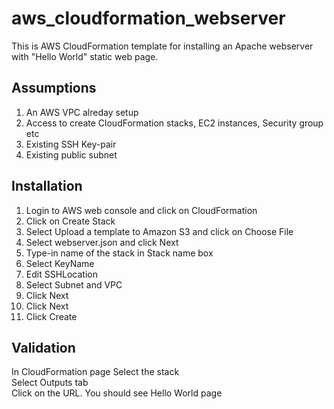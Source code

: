 # aws_cloudformation_webserver

This is AWS CloudFormation template for installing an Apache webserver with "Hello World" static web page.

Assumptions
-----------
1. An AWS VPC alreday setup
2. Access to create CloudFormation stacks, EC2 instances, Security group etc
3. Existing SSH Key-pair
4. Existing public subnet

Installation
------------
1. Login to AWS web console and click on CloudFormation
2. Click on Create Stack
3. Select Upload a template to Amazon S3 and click on Choose File
4. Select webserver.json and click Next
5. Type-in name of the stack in Stack name box
6. Select KeyName
7. Edit SSHLocation
8. Select Subnet and VPC
9. Click Next
10. Click Next
11. Click Create

Validation
----------
In CloudFormation page Select the stack  
Select Outputs tab  
Click on the URL. You should see Hello World page
